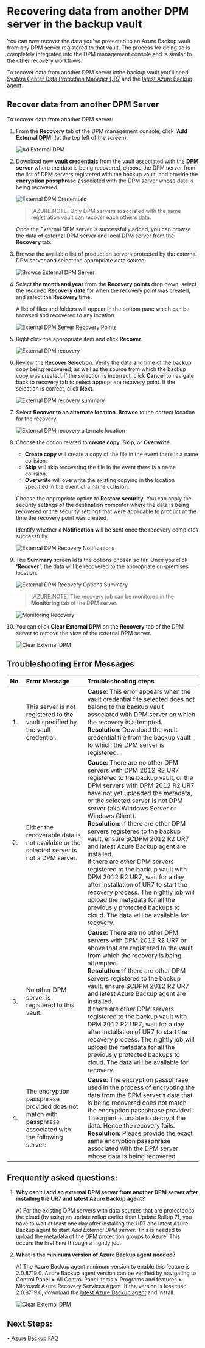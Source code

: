 <properties
	pageTitle="Recovering data from another DPM server in the backup vault | Microsoft Azure"
	description="Recover the data you've protected to an Azure Backup vault from any DPM server registered to that vault."
	services="backup"
	documentationCenter=""
	authors="giridharreddy"
	manager="shreeshd"
	editor=""/>

<tags
	ms.service="backup"
	ms.workload="storage-backup-recovery"
	ms.tgt_pltfrm="na"
	ms.devlang="na"
	ms.topic="article"
	ms.date="05/05/2016"
	ms.author="giridham;jimpark"/>

# Recovering data from another DPM server in the backup vault
You can now recover the data you've protected to an Azure Backup vault from any DPM server registered to that vault. The process for doing so is completely integrated into the DPM management console and is similar to the other recovery workflows.

To recover data from another DPM server inthe backup vault you'll need [System Center Data Protection Manager UR7](https://support.microsoft.com/en-us/kb/3065246) and the [latest Azure Backup agent](http://aka.ms/azurebackup_agent).

## Recover data from another DPM Server
To recover data from another DPM server:

1. From the **Recovery** tab of the DPM management console, click **'Add External DPM'** (at the top left of the screen).

    ![Ad External DPM](./media/backup-azure-alternate-dpm-server/add-external-dpm.png)

2. Download new **vault credentials** from the vault associated with the **DPM server** where the data is being recovered, choose the DPM server from the list of DPM servers registered with the backup vault, and provide the **encryption passphrase** associated with the DPM server whose data is being recovered.

    ![External DPM Credentials](./media/backup-azure-alternate-dpm-server/external-dpm-credentials.png)

    >[AZURE.NOTE] Only DPM servers associated with the same registration vault can recover each other’s data.

    Once the External DPM server is successfully added, you can browse the data of external DPM server and local DPM server from the **Recovery** tab.

3. Browse the available list of production servers protected by the external DPM server and select the appropriate data source.

    ![Browse External DPM Server](./media/backup-azure-alternate-dpm-server/browse-external-dpm.png)

4. Select **the month and year** from the **Recovery points** drop down, select the required **Recovery date** for when the recovery point was created, and select the **Recovery time**.

    A list of files and folders will appear in the bottom pane which can be browsed and recovered to any location.

    ![External DPM Server Recovery Points](./media/backup-azure-alternate-dpm-server/external-dpm-recoverypoint.png)

5. Right click the appropriate item and click **Recover**.

    ![External DPM recovery](./media/backup-azure-alternate-dpm-server/recover.png)

6. Review the **Recover Selection**. Verify the data and time of the backup copy being recovered, as well as the source from which the backup copy was created. If the selection is incorrect, click **Cancel** to navigate back to recovery tab to select appropriate recovery point. If the selection is correct, click **Next**.

    ![External DPM recovery summary](./media/backup-azure-alternate-dpm-server/external-dpm-recovery-summary.png)

7. Select **Recover to an alternate location**. **Browse** to the correct location for the recovery.

    ![External DPM recovery alternate location](./media/backup-azure-alternate-dpm-server/external-dpm-recovery-alternate-location.png)

8. Choose the option related to **create copy**, **Skip**, or **Overwrite**.
    - **Create copy** will create a copy of the file in the event there is a name collision.
    - **Skip** will skip recovering the file in the event there is a name collision.
    - **Overwrite** will overwrite the existing copying in the location specified in the event of a name collision.

    Choose the appropriate option to **Restore security**. You can apply the security settings of the destination computer where the data is being recovered or the security settings that were applicable to product at the time the recovery point was created.

    Identify whether a **Notification** will be sent once the recovery completes successfully.

    ![External DPM Recovery Notifications](./media/backup-azure-alternate-dpm-server/external-dpm-recovery-notifications.png)

9. The **Summary** screen lists the options chosen so far. Once you click **‘Recover’**, the data will be recovered to the appropriate on-premises location.

    ![External DPM Recovery Options Summary](./media/backup-azure-alternate-dpm-server/external-dpm-recovery-options-summary.png)

    >[AZURE.NOTE] The recovery job can be monitored in the **Monitoring** tab of the DPM server.

    ![Monitoring Recovery](./media/backup-azure-alternate-dpm-server/monitoring-recovery.png)

10. You can click **Clear External DPM** on the **Recovery** tab of the DPM server to remove the view of the external DPM server.

    ![Clear External DPM](./media/backup-azure-alternate-dpm-server/clear-external-dpm.png)

## Troubleshooting Error Messages
|No. |	Error Message |	Troubleshooting steps |
| :-------------: |:-------------| :-----|
|1.|		This server is not registered to the vault specified by the vault credential.|	**Cause:** This error appears when the vault credential file selected does not belong to the backup vault associated with DPM server on which the recovery is attempted. <br> **Resolution:** Download the vault credential file from the backup vault to which the DPM server is registered.|
|2.|		Either the recoverable data is not available or the selected server is not a DPM server.|	**Cause:** There are no other DPM servers with DPM 2012 R2 UR7 registered to the backup vault, or the DPM servers with DPM 2012 R2 UR7 have not yet uploaded the metadata, or the selected server is not DPM server (aka Windows Server or Windows Client). <br> **Resolution:** If there are other DPM servers registered to the backup vault, ensure SCDPM 2012 R2 UR7 and latest Azure Backup agent are installed. <br>If there are other DPM servers registered to the backup vault with DPM 2012 R2 UR7, wait for a day after installation of UR7 to start the recovery process. The nightly job will upload the metadata for all the previously protected backups to cloud. The data will be available for recovery.|
|3.|		No other DPM server is registered to this vault.|	**Cause:** There are no other DPM servers with DPM 2012 R2 UR7 or above that are registered to the vault from which the recovery is being attempted.<br>**Resolution:** If there are other DPM servers registered to the backup vault, ensure SCDPM 2012 R2 UR7 and latest Azure Backup agent are installed.<br>If there are other DPM servers registered to the backup vault with DPM 2012 R2 UR7, wait for a day after installation of UR7 to start the recovery process. The nightly job will upload the metadata for all the previously protected backups to cloud. The data will be available for recovery.|
|4.|		The encryption passphrase provided does not match with passphrase associated with the following server: **<server name>**|	**Cause:** The encryption passphrase used in the process of encrypting the data from the DPM server’s data that is being recovered does not match the encryption passphrase provided. The agent is unable to decrypt the data. Hence the recovery fails.<br>**Resolution:** Please provide the exact same encryption passphrase associated with the DPM server whose data is being recovered.|

## Frequently asked questions:
1. **Why can’t I add an external DPM server from another DPM server after installing the UR7 and latest Azure Backup agent?**

    A) For the existing DPM servers with data sources that are protected to the cloud (by using an update rollup earlier than Update Rollup 7), you have to wait at least one day after installing the UR7 and latest Azure Backup agent to start *Add External DPM server*. This is needed to upload the metadata of the DPM protection groups to Azure. This occurs the first time through a nightly job.

2. **What is the minimum version of Azure Backup agent needed?**

    A) The Azure Backup agent minimum version to enable this feature is 2.0.8719.0.  Azure Backup agent version can be verified by navigating to Control Panel **>** All Control Panel items **>** Programs and features **>** Microsoft Azure Recovery Services Agent. If the version is less than 2.0.8719.0, download the [latest Azure Backup agent](https://go.microsoft.com/fwLink/?LinkID=288905) and install.

    ![Clear External DPM](./media/backup-azure-alternate-dpm-server/external-dpm-azurebackupagentversion.png)

## Next Steps:
•	[Azure Backup FAQ](backup-azure-backup-faq.md)
